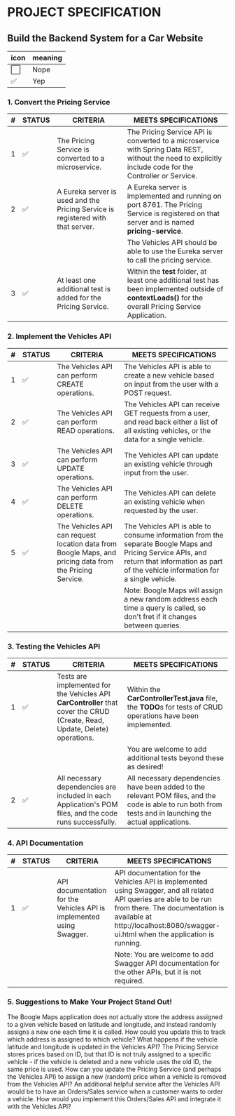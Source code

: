 # PROJECT SPECIFICATION

## Build the Backend System for a Car Website

|icon | meaning |
|-----|------|
⬜️| Nope
✅| Yep

### 1. Convert the Pricing Service

|#| STATUS| CRITERIA | MEETS SPECIFICATIONS |
|---|---|---|---|
|1|✅|The Pricing Service is converted to a microservice.|The Pricing Service API is converted to a microservice with Spring Data REST, without the need to explicitly include code for the Controller or Service.|
|2|✅|A Eureka server is used and the Pricing Service is registered with that server.|A Eureka server is implemented and running on port 8761. The Pricing Service is registered on that server and is named **pricing-service**.
||||The Vehicles API should be able to use the Eureka server to call the pricing service.|
|3|✅|At least one additional test is added for the Pricing Service.|Within the **test** folder, at least one additional test has been implemented outside of **contextLoads()** for the overall Pricing Service Application.|

### 2. Implement the Vehicles API

|#| STATUS| CRITERIA | MEETS SPECIFICATIONS |
|---|---|---|---|
|1|✅|The Vehicles API can perform CREATE operations.|The Vehicles API is able to create a new vehicle based on input from the user with a POST request.|
|2|✅|The Vehicles API can perform READ operations.|The Vehicles API can receive GET requests from a user, and read back either a list of all existing vehicles, or the data for a single vehicle.|
|3|✅|The Vehicles API can perform UPDATE operations.|The Vehicles API can update an existing vehicle through input from the user.|
|4|✅|The Vehicles API can perform DELETE operations.|The Vehicles API can delete an existing vehicle when requested by the user.|
|5|✅|The Vehicles API can request location data from Boogle Maps, and pricing data from the Pricing Service.|The Vehicles API is able to consume information from the separate Boogle Maps and Pricing Service APIs, and return that information as part of the vehicle information for a single vehicle.|
||||Note: Boogle Maps will assign a new random address each time a query is called, so don't fret if it changes between queries.|

### 3. Testing the Vehicles API

|#| STATUS| CRITERIA | MEETS SPECIFICATIONS |
|---|---|---|---|
|1|✅|Tests are implemented for the Vehicles API **CarController** that cover the CRUD (Create, Read, Update, Delete) operations.|Within the **CarControllerTest.java** file, the **TODO**s for tests of CRUD operations have been implemented.|
||||You are welcome to add additional tests beyond these as desired!|
|2|✅|All necessary dependencies are included in each Application's POM files, and the code runs successfully.|All necessary dependencies have been added to the relevant POM files, and the code is able to run both from tests and in launching the actual applications.|

### 4. API Documentation

|#| STATUS| CRITERIA | MEETS SPECIFICATIONS |
|---|---|---|---|
|1|✅|API documentation for the Vehicles API is implemented using Swagger.|API documentation for the Vehicles API is implemented using Swagger, and all related API queries are able to be run from there. The documentation is available at http://localhost:8080/swagger-ui.html when the application is running.|
||||Note: You are welcome to add Swagger API documentation for the other APIs, but it is not required.|

### 5.  Suggestions to Make Your Project Stand Out!
The Boogle Maps application does not actually store the address assigned to a given vehicle based on latitude and longitude, and instead randomly assigns a new one each time it is called. How could you update this to track which address is assigned to which vehicle? What happens if the vehicle latitude and longitude is updated in the Vehicles API?
The Pricing Service stores prices based on ID, but that ID is not truly assigned to a specific vehicle - if the vehicle is deleted and a new vehicle uses the old ID, the same price is used. How can you update the Pricing Service (and perhaps the Vehicles API) to assign a new (random) price when a vehicle is removed from the Vehicles API?
An additional helpful service after the Vehicles API would be to have an Orders/Sales service when a customer wants to order a vehicle. How would you implement this Orders/Sales API and integrate it with the Vehicles API?
